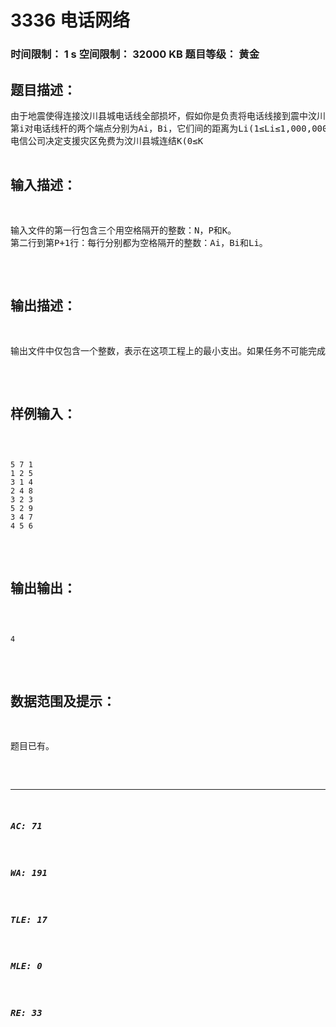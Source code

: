 # 3336 电话网络   
### 时间限制： 1 s     空间限制： 32000 KB     题目等级： 黄金  
## 题目描述：  

<pre>
由于地震使得连接汶川县城电话线全部损坏，假如你是负责将电话线接到震中汶川县城的负责人，汶川县城周围分布着N(1≤N≤1,000)根按 1..N 顺次编号的废弃的电话线杆，任意两根电话线杆间都没有电话线相连。一共P(1≤P≤10,000)对电话线杆间可以拉电话线，其余的由于地震使得无法被连接。
第i对电话线杆的两个端点分别为Ai，Bi，它们间的距离为Li(1≤Li≤1,000,000)。数据中保证每对(Ai，Bi)最多只出现1次。编号为1的电话线杆已经接人了全国的电话网络，整个县城的电话线全都连到了编号为N的电话线杆上。也就是说，你的任务仅仅是找一条将1号和N号电话线杆连起来的路径，其余的电话线杆并不一定要连人电话网络。
电信公司决定支援灾区免费为汶川县城连结K(0≤K<N)对由你指定的电话线杆。对于此外的那些电话线，需要为它们付费，总费用等于其中最长的电话线的长度(每根电话线仅连接一对电话线杆)。如果需要连接的电话线杆不超过K对，那么总支出为0。
请你计算一下，将电话线引到震中汶川县城最少需要在电话线上花多少钱?
</pre>
  
  
## 输入描述：  

<pre>
输入文件的第一行包含三个用空格隔开的整数：N，P和K。
第二行到第P+1行：每行分别都为空格隔开的整数：Ai，Bi和Li。
</pre>
  
  
## 输出描述：  

<pre>
输出文件中仅包含一个整数，表示在这项工程上的最小支出。如果任务不可能完成，则输出-1。
</pre>
  
  
## 样例输入：  

<pre><code>
5 7 1
1 2 5
3 1 4
2 4 8
3 2 3
5 2 9
3 4 7
4 5 6
</code></pre>
  
  
## 输出输出：  

<pre><code>
4
</code></pre>
  
  
## 数据范围及提示：  

<pre>
题目已有。
</pre>
  
  
***  

##### AC: 71  
##### WA: 191  
##### TLE: 17  
##### MLE: 0  
##### RE: 33  
